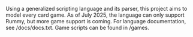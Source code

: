 Using a generalized scripting language and its parser, this project aims to model every card game. As of July 2025, the language can only support Rummy, but more game support is coming. For language documentation, see /docs/docs.txt. Game scripts can be found in /games.
